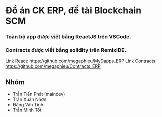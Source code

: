# Đồ án CK ERP, đề tài Blockchain SCM
### Toàn bộ app được viết bằng ReactJS trên VSCode.
### Contracts được viết bằng solidity trên RemixIDE.
Link React: https://github.com/megaphieu/MyDapps_ERP
Link Contracts: https://github.com/megaphieu/Contracts_ERP

## Nhóm
- Trần Tiến Phát (maindev)
- Trần Xuân Nhơn
- Đặng Văn Tình
- Trần Minh Tốt
